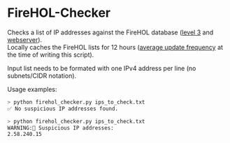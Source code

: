 # FireHOL-Checker
Checks a list of IP addresses against the FireHOL database ([level 3](https://iplists.firehol.org/?ipset=firehol_level3) and [webserver](https://iplists.firehol.org/?ipset=firehol_webserver)).  
Locally caches the FireHOL lists for 12 hours ([average update frequency](https://iplists.firehol.org/) at the time of writing this script). 

Input list needs to be formated with one IPv4 address per line (no subnets/CIDR notation).

Usage examples:
```bash
> python firehol_checker.py ips_to_check.txt
✅ No suspicious IP addresses found.
```
```bash
> python firehol_checker.py ips_to_check.txt 
WARNING:🚨 Suspicious IP addresses:
2.58.240.15
```
